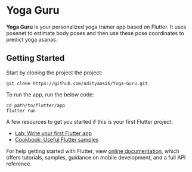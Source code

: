 # Yoga Guru

**Yoga Guru** is your personalized yoga trainer app based on Flutter. It uses posenet to estimate body poses and then use these pose coordinates to predict yoga asanas.

## Getting Started

Start by cloning the project the project:
```
git clone https://github.com/adityaas26/Yoga-Guru.git
```

To run the app, run the below code:

```
cd path/to/flutter/app
flutter run
```

A few resources to get you started if this is your first Flutter project:

- [Lab: Write your first Flutter app](https://flutter.dev/docs/get-started/codelab)
- [Cookbook: Useful Flutter samples](https://flutter.dev/docs/cookbook)

For help getting started with Flutter, view
[online documentation](https://flutter.dev/docs), which offers tutorials,
samples, guidance on mobile development, and a full API reference.
